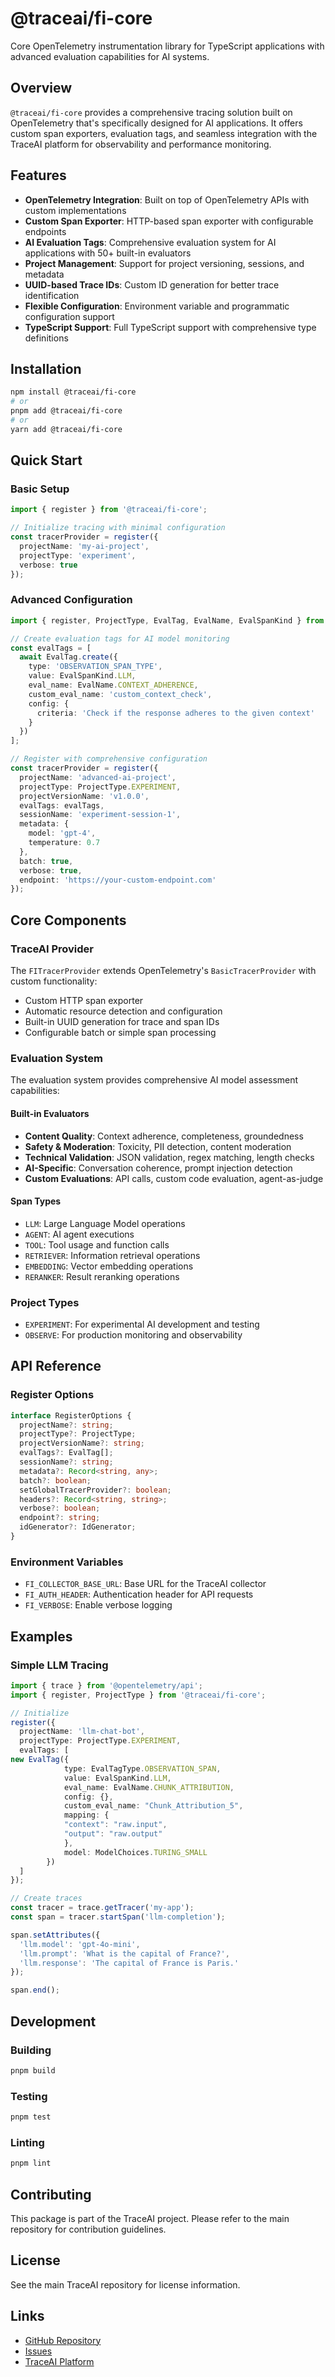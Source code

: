 # @traceai/fi-core

Core OpenTelemetry instrumentation library for TypeScript applications with advanced evaluation capabilities for AI systems.

## Overview

`@traceai/fi-core` provides a comprehensive tracing solution built on OpenTelemetry that's specifically designed for AI applications. It offers custom span exporters, evaluation tags, and seamless integration with the TraceAI platform for observability and performance monitoring.

## Features

- **OpenTelemetry Integration**: Built on top of OpenTelemetry APIs with custom implementations
- **Custom Span Exporter**: HTTP-based span exporter with configurable endpoints
- **AI Evaluation Tags**: Comprehensive evaluation system for AI applications with 50+ built-in evaluators
- **Project Management**: Support for project versioning, sessions, and metadata
- **UUID-based Trace IDs**: Custom ID generation for better trace identification
- **Flexible Configuration**: Environment variable and programmatic configuration support
- **TypeScript Support**: Full TypeScript support with comprehensive type definitions

## Installation

```bash
npm install @traceai/fi-core
# or
pnpm add @traceai/fi-core
# or
yarn add @traceai/fi-core
```

## Quick Start

### Basic Setup

```typescript
import { register } from '@traceai/fi-core';

// Initialize tracing with minimal configuration
const tracerProvider = register({
  projectName: 'my-ai-project',
  projectType: 'experiment',
  verbose: true
});
```

### Advanced Configuration

```typescript
import { register, ProjectType, EvalTag, EvalName, EvalSpanKind } from '@traceai/fi-core';

// Create evaluation tags for AI model monitoring
const evalTags = [
  await EvalTag.create({
    type: 'OBSERVATION_SPAN_TYPE',
    value: EvalSpanKind.LLM,
    eval_name: EvalName.CONTEXT_ADHERENCE,
    custom_eval_name: 'custom_context_check',
    config: {
      criteria: 'Check if the response adheres to the given context'
    }
  })
];

// Register with comprehensive configuration
const tracerProvider = register({
  projectName: 'advanced-ai-project',
  projectType: ProjectType.EXPERIMENT,
  projectVersionName: 'v1.0.0',
  evalTags: evalTags,
  sessionName: 'experiment-session-1',
  metadata: {
    model: 'gpt-4',
    temperature: 0.7
  },
  batch: true,
  verbose: true,
  endpoint: 'https://your-custom-endpoint.com'
});
```

## Core Components

### TraceAI Provider

The `FITracerProvider` extends OpenTelemetry's `BasicTracerProvider` with custom functionality:

- Custom HTTP span exporter
- Automatic resource detection and configuration  
- Built-in UUID generation for trace and span IDs
- Configurable batch or simple span processing

### Evaluation System

The evaluation system provides comprehensive AI model assessment capabilities:

#### Built-in Evaluators

- **Content Quality**: Context adherence, completeness, groundedness
- **Safety & Moderation**: Toxicity, PII detection, content moderation
- **Technical Validation**: JSON validation, regex matching, length checks
- **AI-Specific**: Conversation coherence, prompt injection detection
- **Custom Evaluations**: API calls, custom code evaluation, agent-as-judge

#### Span Types

- `LLM`: Large Language Model operations
- `AGENT`: AI agent executions
- `TOOL`: Tool usage and function calls
- `RETRIEVER`: Information retrieval operations
- `EMBEDDING`: Vector embedding operations
- `RERANKER`: Result reranking operations

### Project Types

- `EXPERIMENT`: For experimental AI development and testing
- `OBSERVE`: For production monitoring and observability

## API Reference

### Register Options

```typescript
interface RegisterOptions {
  projectName?: string;
  projectType?: ProjectType;
  projectVersionName?: string;
  evalTags?: EvalTag[];
  sessionName?: string;
  metadata?: Record<string, any>;
  batch?: boolean;
  setGlobalTracerProvider?: boolean;
  headers?: Record<string, string>;
  verbose?: boolean;
  endpoint?: string;
  idGenerator?: IdGenerator;
}
```

### Environment Variables

- `FI_COLLECTOR_BASE_URL`: Base URL for the TraceAI collector
- `FI_AUTH_HEADER`: Authentication header for API requests
- `FI_VERBOSE`: Enable verbose logging

## Examples

### Simple LLM Tracing

```typescript
import { trace } from '@opentelemetry/api';
import { register, ProjectType } from '@traceai/fi-core';

// Initialize
register({
  projectName: 'llm-chat-bot',
  projectType: ProjectType.EXPERIMENT,
  evalTags: [
new EvalTag({
            type: EvalTagType.OBSERVATION_SPAN,
            value: EvalSpanKind.LLM,
            eval_name: EvalName.CHUNK_ATTRIBUTION,
            config: {},
            custom_eval_name: "Chunk_Attribution_5",
            mapping: {
            "context": "raw.input",
            "output": "raw.output"
            },
            model: ModelChoices.TURING_SMALL
        })
  ]
});

// Create traces
const tracer = trace.getTracer('my-app');
const span = tracer.startSpan('llm-completion');

span.setAttributes({
  'llm.model': 'gpt-4o-mini',
  'llm.prompt': 'What is the capital of France?',
  'llm.response': 'The capital of France is Paris.'
});

span.end();
```

## Development

### Building

```bash
pnpm build
```

### Testing

```bash
pnpm test
```

### Linting

```bash
pnpm lint
```

## Contributing

This package is part of the TraceAI project. Please refer to the main repository for contribution guidelines.

## License

See the main TraceAI repository for license information.

## Links

- [GitHub Repository](https://github.com/future-agi/traceAI)
- [Issues](https://github.com/future-agi/traceAI/issues)
- [TraceAI Platform](https://api.futureagi.com)
